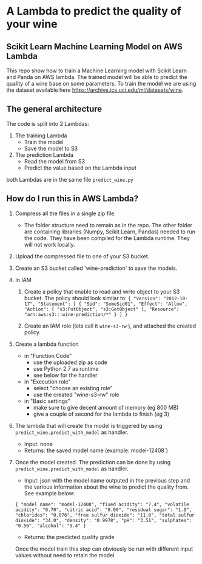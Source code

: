 
# A Lambda to predict the quality of your wine

## Scikit Learn Machine Learning Model on AWS Lambda

This repo show how to train a Machine Learning model with Scikit Learn and Panda on AWS lambda. 
The trained model will be able to predict the quality of a wine base on some parameters. 
To train the model we are using the dataset available here https://archive.ics.uci.edu/ml/datasets/wine.


## The general architecture

The code is split into 2 Lambdas:

 1. The training Lambda
    * Train the model
    * Save the model to S3
 2. The prediction Lambda
    * Read the model from S3
    * Predict the value based on the Lambda input
    
both Lambdas are in the same file `predict_wine.py`
    
 ## How do I run this in AWS Lambda?
 
 1. Compress all the files in a single zip file.
    * The folder structure need to remain as in the repo. 
    The other folder are containing libraries (Numpy, Scikit Learn, Pandas) needed to run the code. 
    They have been compiled for the Lambda runtime. They will not work locally.
 
 2. Upload the compressed file to one of your S3 bucket.
 
 3. Create an S3 bucket called 'wine-prediction' to save the models.
 
 4. In IAM 
    1. Create a policy that enable to read and write object to your S3 bucket. The policy should look similar to:
    ``
{
"Version": "2012-10-17",
"Statement": [
    {
        "Sid": "SomeSid01",
        "Effect": "Allow",
        "Action": [
            "s3:PutObject",
            "s3:GetObject"
        ],
        "Resource": "arn:aws:s3:::wine-prediction/*"
    }
]
}
``
    
    2. Create an IAM role (lets call it ``wine-s3-rw`` ), and attached the created policy.
    
  5. Create a lambda function 
     * in "Function Code"
        * use the uploaded zip as code
        * use Python 2.7 as runtime
        * see below for the handler  
     * in "Execution role"
        * select "choose an existing role"
        * use the created  "wine-s3-rw" role
     * in "Basic settings"
        * make sure to give decent amount of memory (eg 800 MB)
        * give a couple of second for the lambda to finish (eg 3)
  
  6. The lambda that will create the model is triggered by using `predict_wine.predict_with_model` as handler.
  
     * Input: none
     * Returns: the saved model name (example: model-12408`)
   
  7. Once the model created. The prediction can be done by using `predict_wine.predict_with_model` as handler.
    
     * Input: json with the model name outputed in the previous step and the various information about the wine to predict the quality from. See example below:
     
     ``
     {
        "model name": "model-12408",
        "fixed acidity": "7.4",
        "volatile acidity": "0.70",
        "citric acid": "0.00",
        "residual sugar": "1.9",
        "chlorides": "0.076",
        "free sulfur dioxide": "11.0",
        "total sulfur dioxide": "34.0",
        "density": "0.9978",
        "pH": "3.51",
        "sulphates": "0.56",
        "alcohol": "9.4"
     }
     ``
     
     * Returns: the predicted quality grade
     
     Once the model train this step can obviously be run with different input values without need to retain the model.
 
 
 